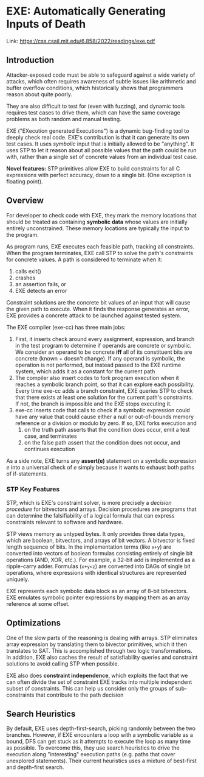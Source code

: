 # EXE: Automatically Generating Inputs of Death


Link: <https://css.csail.mit.edu/6.858/2022/readings/exe.pdf>

## Introduction

Attacker-exposed code must be able to safeguard against a wide variety of attacks, which often requires awareness of subtle issues like arithmetic and buffer overflow conditions, which historically shows that programmers reason about quite poorly.

They are also difficult to test for (even with fuzzing), and dynamic tools requires test cases to drive them, which can have the same coverage problems as both random and manual testing.

EXE ("EXecution generated Executions") is a dynamic bug-finding tool to deeply check real code. EXE's contribution is that it can generate its own test cases. It uses *symbolic* input that is initially allowed to be "anything". It uses STP to let it reason about all possible values that the path could be run with, rather than a single set of concrete values from an individual test case.

**Novel features:** STP primitives allow EXE to build constraints for all C expressions with perfect accuracy, down to a single bit. (One exception is floating point).

## Overview

For developer to check code with EXE, they mark the memory locations that should be treated as containing **symbolic data** whose values are initially entirely unconstrained. These memory locations are typically the input to the program.

As program runs, EXE executes each feasible path, tracking all constraints. When the program terminates, EXE call STP to solve the path's constraints for concrete values. A path is considered to terminate when it:
 1. calls exit()
 2. crashes
 3. an assertion fails, or
 4. EXE detects an error

Constraint solutions are the concrete bit values of an input that will cause the given path to execute. When it finds the response generates an error, EXE provides a concrete attack to be launched against tested system.

The EXE compiler (exe-cc) has three main jobs:
 1. First, it inserts check around every assignment, expression, and branch in the test program to determine if operands are concrete or symbolic. We consider an operand to be concrete **iff** all of its constituent bits are concrete (known + doesn't change). If any operand is symbolic, the operation is not performed, but instead passed to the EXE runtime system, which adds it as a constant for the current path
 2. The compiler also insert codes to fork program execution when it reaches a symbolic branch point, so that it can explore each possibility. Every time exe-cc adds a branch constraint, EXE queries STP to check that there exists at least one solution for the current path's constraints. If not, the branch is impossible and the EXE stops executing it.
 3. exe-cc inserts code that calls to check if a symbolic expression could have any value that could cause either a null or out-of-bounds memory reference or a division or modulo by zero. If so, EXE forks execution and 
    1. on the truth path asserts that the condition does occur, emit a test case, and terminates
    2. on the false path assert that the condition does not occur, and continues execution

As a side note, EXE turns any **assert(e)** statement on a symbolic expression *e* into a universal check of *e* simply because it wants to exhaust both paths of if-statements.

### STP Key Features

STP, which is EXE's constraint solver, is more precisely a *decision procedure* for bitvectors and arrays. Decision procedures are programs that can determine the falsifiability of a logical formula that can express constraints relevant to software and hardware.

STP views memory as untyped bytes. It only provides three data types, which are boolean, bitvectors, and arrays of bit vectors. A bitvector is fixed length sequence of bits. In the implementation terms (like `x+y`) are converted into vectors of boolean formulas consisting entirely of single bit operations (AND, XOR, etc.). For example, a 32-bit add is implemented as a ripple-carry adder. Formulas (`x+y<z`) are converted into DAGs of single bit operations, where expressions with identical structures are represented uniquely.

EXE represents each symbolic data block as an array of 8-bit bitvectors. EXE emulates symbolic pointer expressions by mapping them as an array reference at some offset.

## Optimizations

One of the slow parts of the reasoning is dealing with arrays. STP eliminates array expression by translating them to bivector primitives, which it then translates to SAT. This is accomplished through two logic transformations. In addition, EXE also caches the result of satisfiability queries and constraint solutions to avoid calling STP when possible. 

EXE also does **constraint independence**, which exploits the fact that we can often divide the set of constraint EXE tracks into multiple independent subset of constraints. This can help us consider only the groups of sub-constraints that contribute to the path decision

## Search Heuristics

By default, EXE uses depth-first-search, picking randomly between the two branches. However, if EXE encounters a loop with a symbolic variable as a bound, DFS can get stuck as it attempts to execute the loop as many time as possible. To overcome this, they use search heuristics to drive the execution along "interesting" execution paths (e.g. paths that cover unexplored statements). Their current heuristics uses a mixture of best-first and depth-first search.